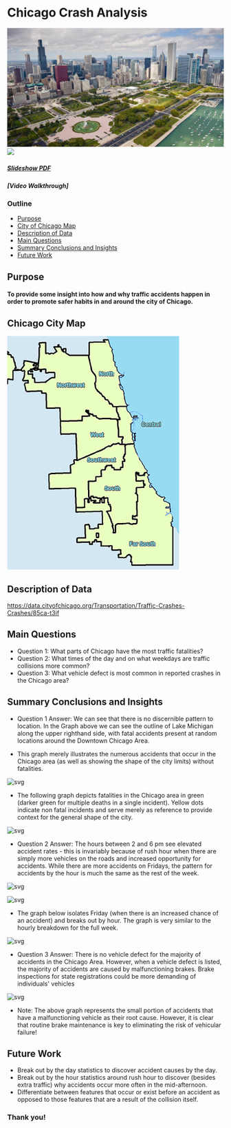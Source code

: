 # Chicago Crash Analysis

<img src="https://github.com/JosephDenney/ChicagoCrashes/blob/master/img/Chicago.jpeg" width="800"/>

<img src="https://hips.hearstapps.com/esquireuk.cdnds.net/16/46/1479206864-donald-trump-wrong.gif?fill=480:287&resize=768:*" width="800"/>

##### [Slideshow PDF](pdfs/TrafficCollisionsChicago.pdf)
##### [Video Walkthrough]

### Outline
* [Purpose](#Purpose)
* [City of Chicago Map](#City_of_Chicago_Map)
* [Description of Data](#Description_of_Data)
* [Main Questions](#Main-Questions)
* [Summary Conclusions and Insights](#Summary-Conclusions-and-Insights)
* [Future Work](#Future-Work)

## Purpose

#### To provide some insight into how and why traffic accidents happen in order to promote safer habits in and around the city of Chicago. 

## Chicago City Map

<img src="https://github.com/JosephDenney/ChicagoCrashes/blob/master/img/City_regions.gif" width = "400"/>

## Description of Data

https://data.cityofchicago.org/Transportation/Traffic-Crashes-Crashes/85ca-t3if

## Main Questions
* Question 1: What parts of Chicago have the most traffic fatalities?
* Question 2: What times of the day and on what weekdays are traffic collisions more common?
* Question 3: What vehicle defect is most common in reported crashes in the Chicago area?

## Summary Conclusions and Insights
* Question 1 Answer: We can see that there is no discernible pattern to location. In the Graph above we can see the outline of Lake Michigan along the upper righthand side, with fatal accidents present at random locations around the Downtown Chicago Area. 

* This graph merely illustrates the numerous accidents that occur in the Chicago area (as well as showing the shape of the city limits) without fatalities. 

![svg](img/Question1_7_0.png)

* The following graph depicts fatalities in the Chicago area in green (darker green for multiple deaths in a single incident). Yellow dots indicate non fatal incidents and serve merely as reference to provide context for the general shape of the city. 

![svg](img/Question1_8_0.png)

* Question 2 Answer: The hours between 2 and 6 pm see elevated accident rates - this is invariably because of rush hour when there are simply more vehicles on the roads and increased opportunity for accidents. While there are more accidents on Fridays, the pattern for accidents by the hour is much the same as the rest of the week.

![svg](img/Question2_4_0.png)

![svg](img/Question2_5_0.png)

* The graph below isolates Friday (when there is an increased chance of an accident) and breaks out by hour. The graph is very similar to the hourly breakdown for the full week. 

![svg](img/Question2_7_0.png)

* Question 3 Answer: There is no vehicle defect for the majority of accidents in the Chicago Area. However, when a vehicle defect is listed, the majority of accidents are caused by malfunctioning brakes. Brake inspections for state registrations could be more demanding of individuals' vehicles

![svg](img/Question3_5_0.png) 

* Note: The above graph represents the small portion of accidents that have a malfunctioning vehicle as their root cause. However, it is clear that routine brake maintenance is key to eliminating the risk of vehicular failure!


## Future Work
* Break out by the day statistics to discover accident causes by the day.
* Break out by the hour statistics around rush hour to discover (besides extra traffic) why accidents occur more often in the mid-afternoon. 
* Differentiate between features that occur or exist before an accident as opposed to those features that are a result of the collision itself.


### Thank you!
